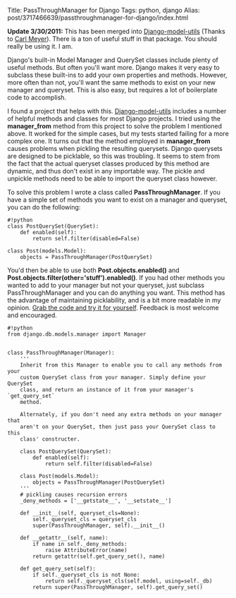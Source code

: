 Title: PassThroughManager for Django
Tags: python, django
Alias: post/3717466639/passthroughmanager-for-django/index.html

**Update 3/30/2011:** This has been merged into [Django-model-utils](https://bitbucket.org/carljm/django-model-utils/) (Thanks to [Carl Meyer](https://bitbucket.org/carljm)). There is a ton of useful stuff in that package. You should really be using it. I am.

Django's built-in Model Manager and QuerySet classes include plenty of useful methods. But often you'll want more. Django makes it very easy to subclass these built-ins to add your own properties and methods. However, more often than not, you'll want the same methods to exist on your new manager and queryset. This is also easy, but requires a lot of boilerplate code to accomplish.

I found a project that helps with this. [Django-model-utils](https://bitbucket.org/carljm/django-model-utils/) includes a number of helpful methods and classes for most Django projects. I tried using the **manager_from** method from this project to solve the problem I mentioned above. It worked for the simple cases, but my tests started failing for a more complex one. It turns out that the method employed in **manager_from** causes problems when pickling the resulting querysets. Django querysets are designed to be picklable, so this was troubling. It seems to stem from the fact that the actual queryset classes produced by this method are dynamic, and thus don't exist in any importable way. The pickle and unpickle methods need to be able to import the queryset class however.

To solve this problem I wrote a class called **PassThroughManager**. If you have a simple set of methods you want to exist on a manager and queryset, you can do the following:

    #!python
    class PostQuerySet(QuerySet):
        def enabled(self):
            return self.filter(disabled=False)

    class Post(models.Model):
        objects = PassThroughManager(PostQuerySet)

You'd then be able to use both **Post.objects.enabled()** and **Post.objects.filter(other='stuff').enabled()**. If you had other methods you wanted to add to your manager but not your queryset, just subclass PassThroughManager and you can do anything you want. This method has the advantage of maintaining picklability, and is a bit more readable in my opinion. [Grab the code and try it for yourself](https://gist.github.com/pmclanahan/859473). Feedback is most welcome and encouraged.

    #!python
    from django.db.models.manager import Manager


    class PassThroughManager(Manager):
        '''
        Inherit from this Manager to enable you to call any methods from your
        custom QuerySet class from your manager. Simply define your QuerySet
        class, and return an instance of it from your manager's `get_query_set`
        method.

        Alternately, if you don't need any extra methods on your manager that
        aren't on your QuerySet, then just pass your QuerySet class to this
        class' constructer.

        class PostQuerySet(QuerySet):
            def enabled(self):
                return self.filter(disabled=False)

        class Post(models.Model):
            objects = PassThroughManager(PostQuerySet)
        '''
        # pickling causes recursion errors
        _deny_methods = ['__getstate__', '__setstate__']

        def __init__(self, queryset_cls=None):
            self._queryset_cls = queryset_cls
            super(PassThroughManager, self).__init__()

        def __getattr__(self, name):
            if name in self._deny_methods:
                raise AttributeError(name)
            return getattr(self.get_query_set(), name)

        def get_query_set(self):
            if self._queryset_cls is not None:
                return self._queryset_cls(self.model, using=self._db)
            return super(PassThroughManager, self).get_query_set()
